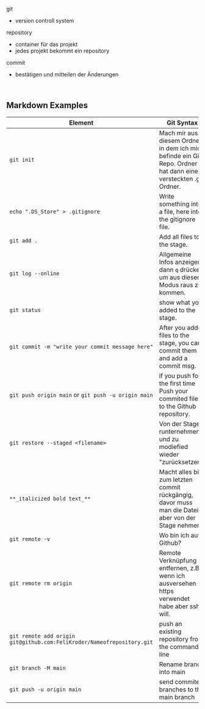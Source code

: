 git

- version controll system

repository

- container für das projekt
- jedes projekt bekommt ein repository

commit

- bestätigen und mitteilen der Änderungen

<br>

## Markdown Examples

| Element                                                                | Git Syntax                                                                                                      |
| ---------------------------------------------------------------------- | --------------------------------------------------------------------------------------------------------------- |
| `git init`                                                             | Mach mir aus diesem Ordner in dem ich mich befinde ein Git Repo. Ordner hat dann einen versteckten .git Ordner. |
| `echo ".DS_Store" > .gitignore`                                        | Write something into a file, here into the gitignore file.                                                      |
| `git add .`                                                            | Add all files to the stage.                                                                                     |
| `git log --online`                                                     | Allgemeine Infos anzeigen, dann `q` drücken um aus diesem Modus raus zu kommen.                                 |
| `git status`                                                           | show what you added to the stage.                                                                               |
| `git commit -m "write your commit message here"`                       | After you added files to the stage, you can commit them and add a commit msg.                                   |
| `git push origin main` or `git push -u origin main`                    | if you push for the first time Push your commited files to the Github repository.                               |
| `git restore --staged <filename>`                                      | Von der Stage runternehmen und zu modiefied wieder "zurücksetzen".                                              |
| `**_italicized bold text_**`                                           | Macht alles bis zum letzten commit rückgängig, davor muss man die Datei aber von der Stage nehmen.              |
| `git remote -v`                                                        | Wo bin ich auf Github?                                                                                          |
| `git remote rm origin`                                                 | Remote Verknüpfung entfernen, z.B. wenn ich ausversehen https verwendet habe aber ssh will.                     |
| `git remote add origin git@github.com:FeliKroder/Nameofrepository.git` | push an existing repository from the command line                                                               |
| `git branch -M main`                                                   | Rename branch into main                                                                                         |
| `git push -u origin main`                                              | send commited branches to the main branch                                                                       |

<br>

<!-- add further git syntax:
git switch -c Nameofnewbranch

    git push -u origin feature/newname

    :bq  -->
